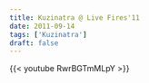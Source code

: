 ```yaml
---
title: Kuzinatra @ Live Fires'11
date: 2011-09-14
tags: ['Kuzinatra']
draft: false
---
```

{{< youtube RwrBGTmMLpY >}}
